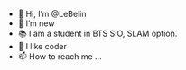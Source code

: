 - 👋 Hi, I’m @LeBelin
- 👀 I’m new
- 📚 I am a student in BTS SIO, SLAM option.
- 💞️ I like coder
- 📫 How to reach me ...

<!---
LeBelin/LeBelin is a ✨ special ✨ repository because its `README.md` (this file) appears on your GitHub profile.
You can click the Preview link to take a look at your changes.
--->

